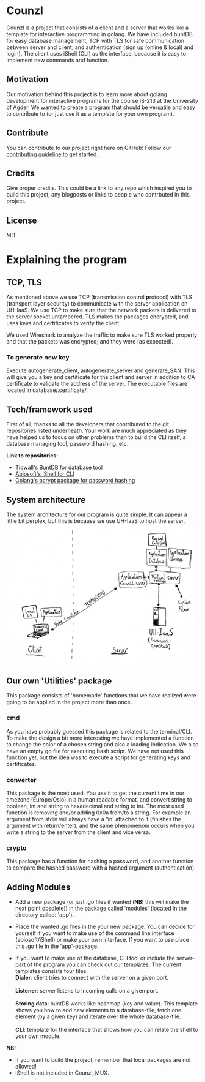 # Counzl
Counzl is a project that consists of a client and a server that works like a template for interactive programming in golang. We have included buntDB for easy database management, TCP with TLS for safe communication between server and client, and authentication (sign up (online & local) and login). The client uses iShell (CLI) as the interface, because it is easy to implement new commands and function.  

## Motivation
Our motivation behind this project is to learn more about golang development for interactive programs for the course IS-213 at the University of Agder. We wanted to create a program that should be versatile and easy to contribute to (or just use it as a template for your own program). 

## Contribute
You can contribute to our project right here on GitHub! 
Follow our [contributing guideline](https://github.com/OpenSourceProject-IS213/Counzl/blob/master/CONTRIBUTING.MD) to get started.

## Credits
Give proper credits. This could be a link to any repo which inspired you to build this project, any blogposts or links to people who contrbuted in this project. 

## License

MIT

# Explaining the program

## TCP, TLS
As mentioned above we use TCP (**t**ransmission **c**ontrol **p**rotocol)  with TLS (**t**ransport **l**ayer **s**ecurity) to communicate with the server application on UH-IaaS. We use TCP to make sure that the network packets is delivered to the server socket untampered. TLS makes the packages encrypted, and uses keys and certificates to verify the client.

We used Wireshark to analyze the traffic to make sure TLS worked properly and that the packets was encrypted; and they were (as expected).

### To generate new key 
Execute autogenerate_client, autogenerate_server and generate_SAN. This will give you a key and certificate for the client and server in addition to CA certificate to validate the address of the server. The executable files are located in database/.certificate/.

## Tech/framework used
First of all, thanks to all the developers that contributed to the git repositories listed underneath. Your work are much appreciated as they have helped us to focus on other problems than to build the CLI itself, a database managing tool, password hashing, etc.

**Link to repositories:**<br>
* [Tidwall's BuntDB for database tool](https://github.com/tidwall/buntdb) <br>
* [Abiosoft's iShell for CLI](https://github.com/abiosoft/ishell)<br>
* [Golang's bcrypt package for password hashing](golang.org/x/crypto/bcrypt)<br>

## System architecture
The system architecture for our program is quite simple. It can appear a little bit perplex, but this is because we use UH-IaaS to host the server.  
![System Architecture](https://github.com/OpenSourceProject-IS213/Counzl/blob/master/sys_architecture2.jpg)

## Our own 'Utilities' package 
This package consists of 'homemade' functions that we have realized were going to be applied in the project more than once.

### cmd
As you have probably guessed this package is related to the terminal/CLI. To make the design a bit more interesting we have implemented a function to change the color of a chosen string and also a loading indication. We also have an empty go file for executing bash script. We have not used this function yet, but the idea was to execute a script for generating keys and certificates. 

### converter 
This package is the most used. You use it to get the current time in our timezone (Europe/Oslo) in a human readable format, and convert string to boolean, int and string to hexadecimal and string to int. 
The most used function is removing and/or adding 0x0a from/to a string. For example an argument from stdin will always have a '\n' attached to it (finishes the argument with return/enter), and the same phenomenom occurs when you write a string to the server from the client and vice versa.

### crypto
This package has a function for hashing a password, and another function to compare the hashed password with a hashed argument (authentication). 

## Adding Modules

* Add a new package (or just .go files if wanted (**NB!** this will make the next point obsolete)) in the package called 'modules' (located in the directory called: 'app'). 
* Place the wanted .go files in the your new package. You can decide for yourself if you want to make use of the command line interface (abiosoft/iShell) or make your own interface. If you want to use place this .go file in the 'app'-package.  

* If you want to make use of the database, CLI tool or include the server-part of the program you can check out our [templates](https://github.com/BadNameException/Counzl/tree/master/templates). The current templates consists four files: 
<br>**Dialer**: client tries to connect with the server on a given port. <br>
<br>**Listener**: server listens to incoming calls on a given port. <br>
<br>**Storing data**: buntDB works like hashmap (key and value). This template shows you how to add new elements to a database-file, fetch one element (by a given key) and iterate over the whole database-file. <br>
<br>**CLI**: template for the interface that shows how you can relate the shell to your own module. 

**NB!** 
* If you want to build the project, remember that local packages are not allowed!
* iShell is not included in Counzl_MUX.